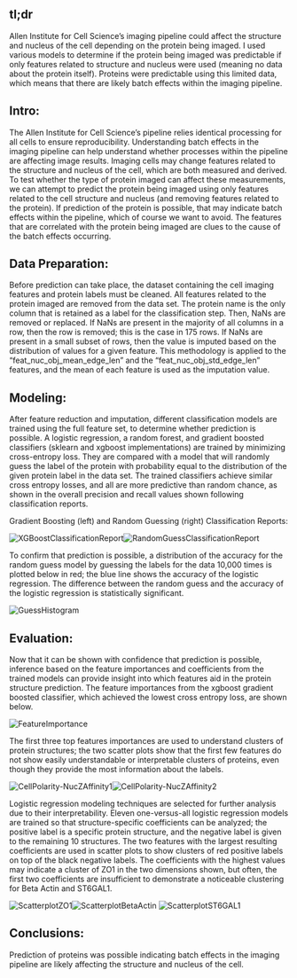 ## tl;dr
Allen Institute for Cell Science’s imaging pipeline could affect the structure and nucleus of the cell depending on the protein being imaged. I used various models to determine if the protein being imaged was predictable if only features related to structure and nucleus were used (meaning no data about the protein itself). Proteins were predictable using this limited data, which means that there are likely batch effects within the imaging pipeline.

## Intro:
The Allen Institute for Cell Science’s pipeline relies identical processing for all cells to ensure reproducibility. Understanding batch effects in the imaging pipeline can help understand whether processes within the pipeline are affecting image results. Imaging cells may change features related to the structure and nucleus of the cell, which are both measured and derived. To test whether the type of protein imaged can affect these measurements, we can attempt to predict the protein being imaged using only features related to the cell structure and nucleus (and removing features related to the protein). If prediction of the protein is possible, that may indicate batch effects within the pipeline, which of course we want to avoid. The features that are correlated with the protein being imaged are clues to the cause of the batch effects occurring.

## Data Preparation:
Before prediction can take place, the dataset containing the cell imaging features and protein labels must be cleaned. All features related to the protein imaged are removed from the data set. The protein name is the only column that is retained as a label for the classification step. Then, NaNs are removed or replaced. If NaNs are present in the majority of all columns in a row, then the row is removed; this is the case in 175 rows. If NaNs are present in a small subset of rows, then the value is imputed based on the distribution of values for a given feature. This methodology is applied to the “feat_nuc_obj_mean_edge_len” and the “feat_nuc_obj_std_edge_len” features, and the mean of each feature is used as the imputation value.

## Modeling:
After feature reduction and imputation, different classification models are trained using the full feature set, to determine whether prediction is possible. A logistic regression, a random forest, and gradient boosted classifiers (sklearn and xgboost implementations) are trained by minimizing cross-entropy loss. They are compared with a model that will randomly guess the label of the protein with probability equal to the distribution of the given protein label in the data set. The trained classifiers achieve similar cross entropy losses, and all are more predictive than random chance, as shown in the overall precision and recall values shown following classification reports.

Gradient Boosting (left) and Random Guessing (right) Classification Reports:

![XGBoostClassificationReport](/img/XGBoostClassificationReport.png)![RandomGuessClassificationReport](/img/RandomGuessClassificationReport.png)

To confirm that prediction is possible, a distribution of the accuracy for the random guess model by guessing the labels for the data 10,000 times is plotted below in red; the blue line shows the accuracy of the logistic regression. The difference between the random guess and the accuracy of the logistic regression is statistically significant.

![GuessHistogram](/img/GuessHistogram.png)

## Evaluation:
Now that it can be shown with confidence that prediction is possible, inference based on the feature importances and coefficients from the trained models can provide insight into which features aid in the protein structure prediction. The feature importances from the xgboost gradient boosted classifier, which achieved the lowest cross entropy loss, are shown below.

![FeatureImportance](/img/FeatureImportance.png)

The first three top features importances are used to understand clusters of protein structures; the two scatter plots show that the first few features do not show easily understandable or interpretable clusters of proteins, even though they provide the most information about the labels.

![CellPolarity-NucZAffinity1](/img/CellPolarity-NucZAffinity1.png)![CellPolarity-NucZAffinity2](/img/CellPolarity-NucZAffinity2.png)

Logistic regression modeling techniques are selected for further analysis due to their interpretability. Eleven one-versus-all logistic regression models are trained so that structure-specific coefficients can be analyzed; the positive label is a specific protein structure, and the negative label is given to the remaining 10 structures. The two features with the largest resulting coefficients are used in scatter plots to show clusters of red positive labels on top of the black negative labels. The coefficients with the highest values may indicate a cluster of ZO1 in the two dimensions shown, but often, the first two coefficients are insufficient to demonstrate a noticeable clustering for Beta Actin and ST6GAL1.

![ScatterplotZO1](/img/ScatterplotZO1.png)![ScatterplotBetaActin](/img/ScatterplotBetaActin.png)
![ScatterplotST6GAL1](/img/ScatterplotST6GAL1.png)

## Conclusions:
Prediction of proteins was possible indicating batch effects in the imaging pipeline are likely affecting the structure and nucleus of the cell.
